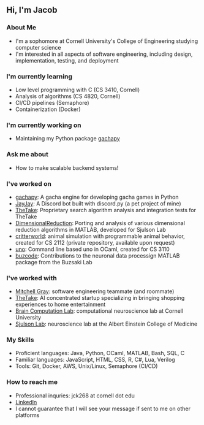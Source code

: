 ## Hi, I'm Jacob

### About Me
- I'm a sophomore at Cornell University's College of Engineering studying computer science
- I'm interested in all aspects of software engineering, including design, implementation, testing, and deployment

### I'm currently learning
- Low level programming with C (CS 3410, Cornell)
- Analysis of algorithms (CS 4820, Cornell)
- CI/CD pipelines (Semaphore)
- Containerization (Docker)

### I'm currently working on
- Maintaining my Python package [gachapy](https://github.com/jakejack13/gachapy)

### Ask me about
- How to make scalable backend systems!

### I've worked on
- [gachapy](https://github.com/jakejack13/gachapy): A gacha engine for developing gacha games in Python
- [JayJay](https://github.com/): A Discord bot built with discord<span>.<span>py (a pet project of mine)
- [TheTake](https://thetake.ai/): Proprietary search algorithm analysis and integration tests for TheTake
- [DimensionalReduction](https://github.com/jakejack13/DimensionalReduction): Porting and analysis of various dimensional reduction algorithms in MATLAB, developed for Sjulson Lab
- [critterworld](https://github.com/MitchellGray100/Critter-World-README): animal simulation with programmable animal behavior, created for CS 2112 (private repository, available upon request)
- [uno](https://github.com/jakejack13/uno): Command line based uno in OCaml, created for CS 3110
- [buzcode](https://github.com/buzsakilab/buzcode): Contributions to the neuronal data processign MATLAB package from the Buzsaki Lab

### I've worked with
- [Mitchell Gray](https://github.com/MitchellGray100): software engineering teammate (and roommate)
- [TheTake](https://thetake.ai/): AI concentrated startup specializing in bringing shopping experiences to home entertainment
- [Brain Computation Lab](https://braincomputation.org/): computational neuroscience lab at Cornell University
- [Sjulson Lab](https://sjulsonlab.org/): neuroscience lab at the Albert Einstein College of Medicine

### My Skills
- Proficient languages: Java, Python, OCaml, MATLAB, Bash, SQL, C
- Familiar languages: JavaScript, HTML, CSS, R, C#, Lua, Verilog
- Tools: Git, Docker, AWS, Unix/Linux, Semaphore (CI/CD)

### How to reach me
- Professional inquries: jck268 at cornell dot edu
- [LinkedIn](https://www.linkedin.com/in/jacob-kerr-4a284215b/)
- I cannot guarantee that I will see your message if sent to me on other platforms

<!--
**jakejack13/jakejack13** is a ✨ _special_ ✨ repository because its `README.md` (this file) appears on your GitHub profile.

Here are some ideas to get you started:

- 🔭 I’m currently working on ...
- 🌱 I’m currently learning ...
- 👯 I’m looking to collaborate on ...
- 🤔 I’m looking for help with ...
- 💬 Ask me about ...
- 📫 How to reach me: ...
- 😄 Pronouns: ...
- ⚡ Fun fact: ...
-->

